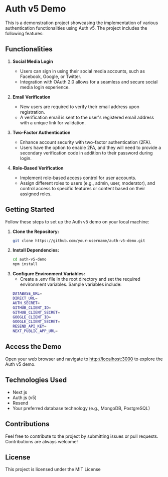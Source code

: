 # Auth v5 Demo

This is a demonstration project showcasing the implementation of various authentication functionalities using Auth v5. The project includes the following features:

## Functionalities

1. **Social Media Login**
   - Users can sign in using their social media accounts, such as Facebook, Google, or Twitter.
   - Integration with OAuth 2.0 allows for a seamless and secure social media login experience.

2. **Email Verification**
   - New users are required to verify their email address upon registration.
   - A verification email is sent to the user's registered email address with a unique link for validation.

3. **Two-Factor Authentication**
   - Enhance account security with two-factor authentication (2FA).
   - Users have the option to enable 2FA, and they will need to provide a secondary verification code in addition to their password during login.

4. **Role-Based Verification**
   - Implement role-based access control for user accounts.
   - Assign different roles to users (e.g., admin, user, moderator), and control access to specific features or content based on their assigned roles.

## Getting Started

Follow these steps to set up the Auth v5 demo on your local machine:

1. **Clone the Repository:**
   ```bash
   git clone https://github.com/your-username/auth-v5-demo.git

2. **Install Dependencies:**
   ```bash
   cd auth-v5-demo
   npm install

3. **Configure Environment Variables:**
    - Create a .env file in the root directory and set the required   environment variables. Sample variables include:
    ```bash
    DATABASE_URL=
    DIRECT_URL=
    AUTH_SECRET=
    GITHUB_CLIENT_ID=
    GITHUB_CLIENT_SECRET=
    GOOGLE_CLIENT_ID=
    GOOGLE_CLIENT_SECRET=
    RESEND_API_KEY=
    NEXT_PUBLIC_APP_URL=

## Access the Demo
Open your web browser and navigate to [http://localhost:3000](http://localhost:3000) to explore the Auth v5 demo.

## Technologies Used
- Next js
- Auth js (v5)
- Resend
- Your preferred database technology (e.g., MongoDB, PostgreSQL)

## Contributions
Feel free to contribute to the project by submitting issues or pull requests. Contributions are always welcome!

## License
This project is licensed under the MIT License
